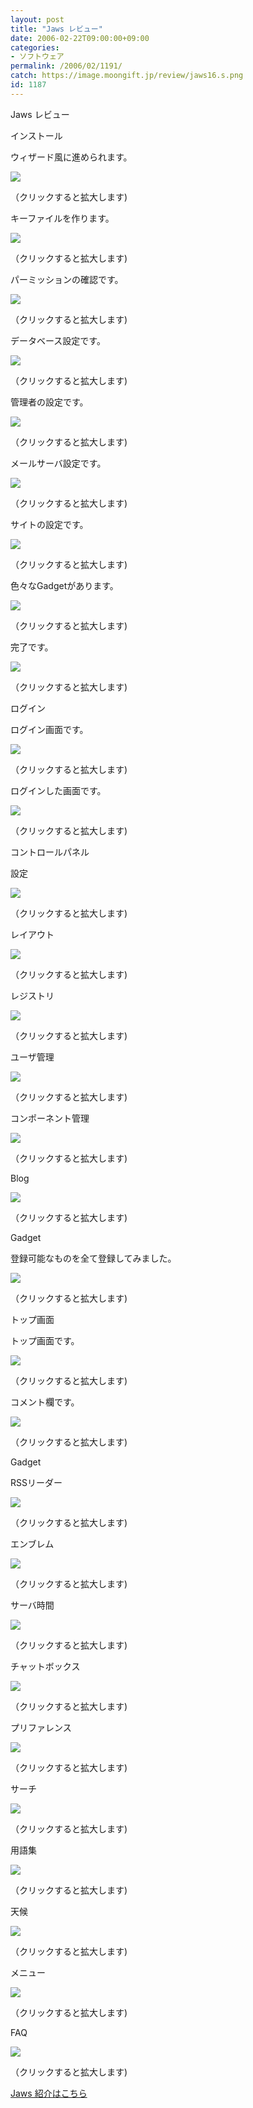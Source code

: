 ```yaml
---
layout: post
title: "Jaws レビュー"
date: 2006-02-22T09:00:00+09:00
categories:
- ソフトウェア
permalink: /2006/02/1191/
catch: https://image.moongift.jp/review/jaws16.s.png
id: 1187
---
```

Jaws レビュー  
<!--more-->

インストール

  

ウィザード風に進められます。

  

[![](https://image.moongift.jp/review/jaws1.s.png)](https://image.moongift.jp/review/jaws1.png)  
  
（クリックすると拡大します)

  

キーファイルを作ります。

  

[![](https://image.moongift.jp/review/jaws2.s.png)](https://image.moongift.jp/review/jaws2.png)  
  
（クリックすると拡大します)

  

パーミッションの確認です。

  

[![](https://image.moongift.jp/review/jaws3.s.png)](https://image.moongift.jp/review/jaws3.png)  
  
（クリックすると拡大します)

  

データベース設定です。

  

[![](https://image.moongift.jp/review/jaws4.s.png)](https://image.moongift.jp/review/jaws4.png)  
  
（クリックすると拡大します)

  

管理者の設定です。

  

[![](https://image.moongift.jp/review/jaws5.s.png)](https://image.moongift.jp/review/jaws5.png)  
  
（クリックすると拡大します)

  

メールサーバ設定です。

  

[![](https://image.moongift.jp/review/jaws6.s.png)](https://image.moongift.jp/review/jaws6.png)  
  
（クリックすると拡大します)

  

サイトの設定です。

  

[![](https://image.moongift.jp/review/jaws7.s.png)](https://image.moongift.jp/review/jaws7.png)  
  
（クリックすると拡大します)

  

色々なGadgetがあります。

  

[![](https://image.moongift.jp/review/jaws8.s.png)](https://image.moongift.jp/review/jaws8.png)  
  
（クリックすると拡大します)

  

完了です。

  

[![](https://image.moongift.jp/review/jaws9.s.png)](https://image.moongift.jp/review/jaws9.png)  
  
（クリックすると拡大します)

  

ログイン

  

ログイン画面です。

  

[![](https://image.moongift.jp/review/jaws10.s.png)](https://image.moongift.jp/review/jaws10.png)  
  
（クリックすると拡大します)

  

ログインした画面です。

  

[![](https://image.moongift.jp/review/jaws11.s.png)](https://image.moongift.jp/review/jaws11.png)  
  
（クリックすると拡大します)

  

コントロールパネル

  

設定

  

[![](https://image.moongift.jp/review/jaws12.s.png)](https://image.moongift.jp/review/jaws12.png)  
  
（クリックすると拡大します)

  

レイアウト

  

[![](https://image.moongift.jp/review/jaws13.s.png)](https://image.moongift.jp/review/jaws13.png)  
  
（クリックすると拡大します)

  

レジストリ

  

[![](https://image.moongift.jp/review/jaws14.s.png)](https://image.moongift.jp/review/jaws14.png)  
  
（クリックすると拡大します)

  

ユーザ管理

  

[![](https://image.moongift.jp/review/jaws15.s.png)](https://image.moongift.jp/review/jaws15.png)  
  
（クリックすると拡大します)

  

コンポーネント管理

  

[![](https://image.moongift.jp/review/jaws16.s.png)](https://image.moongift.jp/review/jaws16.png)  
  
（クリックすると拡大します)

  

Blog

  

[![](https://image.moongift.jp/review/jaws17.s.png)](https://image.moongift.jp/review/jaws17.png)  
  
（クリックすると拡大します)

  

Gadget

  

登録可能なものを全て登録してみました。

  

[![](https://image.moongift.jp/review/jaws18.s.png)](https://image.moongift.jp/review/jaws18.png)  
  
（クリックすると拡大します)

  

トップ画面

  

トップ画面です。

  

[![](https://image.moongift.jp/review/jaws19.s.png)](https://image.moongift.jp/review/jaws19.png)  
  
（クリックすると拡大します)

  

コメント欄です。

  

[![](https://image.moongift.jp/review/jaws20.s.png)](https://image.moongift.jp/review/jaws20.png)  
  
（クリックすると拡大します)

  

Gadget

  

RSSリーダー

  

[![](https://image.moongift.jp/review/jaws21.s.png)](https://image.moongift.jp/review/jaws21.png)  
  
（クリックすると拡大します)

  

エンブレム

  

[![](https://image.moongift.jp/review/jaws22.s.png)](https://image.moongift.jp/review/jaws22.png)  
  
（クリックすると拡大します)

  

サーバ時間

  

[![](https://image.moongift.jp/review/jaws23.s.png)](https://image.moongift.jp/review/jaws23.png)  
  
（クリックすると拡大します)

  

チャットボックス

  

[![](https://image.moongift.jp/review/jaws24.s.png)](https://image.moongift.jp/review/jaws24.png)  
  
（クリックすると拡大します)

  

プリファレンス

  

[![](https://image.moongift.jp/review/jaws25.s.png)](https://image.moongift.jp/review/jaws25.png)  
  
（クリックすると拡大します)

  

サーチ

  

[![](https://image.moongift.jp/review/jaws26.s.png)](https://image.moongift.jp/review/jaws26.png)  
  
（クリックすると拡大します)

  

用語集

  

[![](https://image.moongift.jp/review/jaws27.s.png)](https://image.moongift.jp/review/jaws27.png)  
  
（クリックすると拡大します)

  

天候

  

[![](https://image.moongift.jp/review/jaws28.s.png)](https://image.moongift.jp/review/jaws28.png)  
  
（クリックすると拡大します)

  

メニュー

  

[![](https://image.moongift.jp/review/jaws29.s.png)](https://image.moongift.jp/review/jaws29.png)  
  
（クリックすると拡大します)

  

FAQ

  

[![](https://image.moongift.jp/review/jaws30.s.png)](https://image.moongift.jp/review/jaws30.png)  
  
（クリックすると拡大します)

  

[Jaws 紹介はこちら](http://oss.moongift.jp/intro/i-1187.html)

